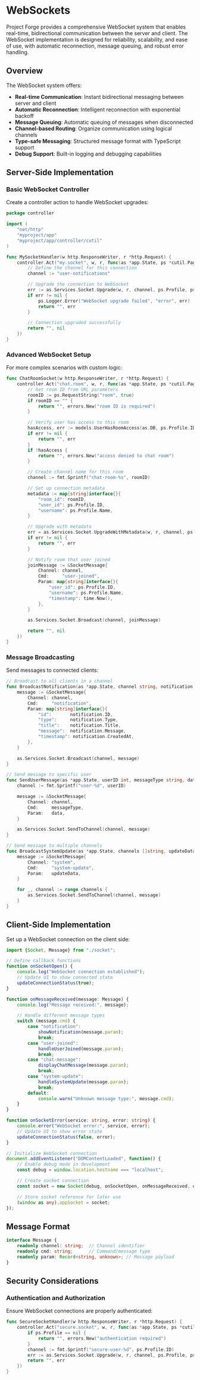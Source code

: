 # WebSockets

Project Forge provides a comprehensive WebSocket system that enables real-time, bidirectional communication between the server and client. The WebSocket implementation is designed for reliability, scalability, and ease of use, with automatic reconnection, message queuing, and robust error handling.

## Overview

The WebSocket system offers:
- **Real-time Communication**: Instant bidirectional messaging between server and client
- **Automatic Reconnection**: Intelligent reconnection with exponential backoff
- **Message Queuing**: Automatic queuing of messages when disconnected
- **Channel-based Routing**: Organize communication using logical channels
- **Type-safe Messaging**: Structured message format with TypeScript support
- **Debug Support**: Built-in logging and debugging capabilities

## Server-Side Implementation

### Basic WebSocket Controller

Create a controller action to handle WebSocket upgrades:

```go
package controller

import (
    "net/http"
    "myproject/app"
    "myproject/app/controller/cutil"
)

func MySocketHandler(w http.ResponseWriter, r *http.Request) {
    controller.Act("my.socket", w, r, func(as *app.State, ps *cutil.PageState) (string, error) {
        // Define the channel for this connection
        channel := "user-notifications"

        // Upgrade the connection to WebSocket
        err := as.Services.Socket.Upgrade(w, r, channel, ps.Profile, ps.Logger)
        if err != nil {
            ps.Logger.Error("WebSocket upgrade failed", "error", err)
            return "", err
        }

        // Connection upgraded successfully
        return "", nil
    })
}
```

### Advanced WebSocket Setup

For more complex scenarios with custom logic:

```go
func ChatRoomSocket(w http.ResponseWriter, r *http.Request) {
    controller.Act("chat.room", w, r, func(as *app.State, ps *cutil.PageState) (string, error) {
        // Get room ID from URL parameters
        roomID := ps.RequestString("room", true)
        if roomID == "" {
            return "", errors.New("room ID is required")
        }

        // Verify user has access to this room
        hasAccess, err := models.UserHasRoomAccess(as.DB, ps.Profile.ID, roomID)
        if err != nil {
            return "", err
        }
        if !hasAccess {
            return "", errors.New("access denied to chat room")
        }

        // Create channel name for this room
        channel := fmt.Sprintf("chat-room-%s", roomID)

        // Set up connection metadata
        metadata := map[string]interface{}{
            "room_id": roomID,
            "user_id": ps.Profile.ID,
            "username": ps.Profile.Name,
        }

        // Upgrade with metadata
        err = as.Services.Socket.UpgradeWithMetadata(w, r, channel, ps.Profile, metadata, ps.Logger)
        if err != nil {
            return "", err
        }

        // Notify room that user joined
        joinMessage := &SocketMessage{
            Channel: channel,
            Cmd:     "user-joined",
            Param: map[string]interface{}{
                "user_id": ps.Profile.ID,
                "username": ps.Profile.Name,
                "timestamp": time.Now(),
            },
        }

        as.Services.Socket.Broadcast(channel, joinMessage)

        return "", nil
    })
}
```

### Message Broadcasting

Send messages to connected clients:

```go
// Broadcast to all clients in a channel
func BroadcastNotification(as *app.State, channel string, notification *Notification) {
    message := &SocketMessage{
        Channel: channel,
        Cmd:     "notification",
        Param: map[string]interface{}{
            "id":       notification.ID,
            "type":     notification.Type,
            "title":    notification.Title,
            "message":  notification.Message,
            "timestamp": notification.CreatedAt,
        },
    }

    as.Services.Socket.Broadcast(channel, message)
}

// Send message to specific user
func SendUserMessage(as *app.State, userID int, messageType string, data interface{}) {
    channel := fmt.Sprintf("user-%d", userID)

    message := &SocketMessage{
        Channel: channel,
        Cmd:     messageType,
        Param:   data,
    }

    as.Services.Socket.SendToChannel(channel, message)
}

// Send message to multiple channels
func BroadcastSystemUpdate(as *app.State, channels []string, updateData interface{}) {
    message := &SocketMessage{
        Channel: "system",
        Cmd:     "system-update",
        Param:   updateData,
    }

    for _, channel := range channels {
        as.Services.Socket.SendToChannel(channel, message)
    }
}
```

## Client-Side Implementation

Set up a WebSocket connection on the client side:

```typescript
import {Socket, Message} from "./socket";

// Define callback functions
function onSocketOpen() {
    console.log("WebSocket connection established");
    // Update UI to show connected state
    updateConnectionStatus(true);
}

function onMessageReceived(message: Message) {
    console.log("Message received:", message);

    // Handle different message types
    switch (message.cmd) {
        case "notification":
            showNotification(message.param);
            break;
        case "user-joined":
            handleUserJoined(message.param);
            break;
        case "chat-message":
            displayChatMessage(message.param);
            break;
        case "system-update":
            handleSystemUpdate(message.param);
            break;
        default:
            console.warn("Unknown message type:", message.cmd);
    }
}

function onSocketError(service: string, error: string) {
    console.error("WebSocket error:", service, error);
    // Update UI to show error state
    updateConnectionStatus(false, error);
}

// Initialize WebSocket connection
document.addEventListener("DOMContentLoaded", function() {
    // Enable debug mode in development
    const debug = window.location.hostname === "localhost";

    // Create socket connection
    const socket = new Socket(debug, onSocketOpen, onMessageReceived, onSocketError, "/ws/notifications");

    // Store socket reference for later use
    (window as any).appSocket = socket;
});
```

## Message Format

```typescript
interface Message {
    readonly channel: string;  // Channel identifier
    readonly cmd: string;      // Command/message type
    readonly param: Record<string, unknown>; // Message payload
}
```

## Security Considerations

### Authentication and Authorization

Ensure WebSocket connections are properly authenticated:

```go
func SecureSocketHandler(w http.ResponseWriter, r *http.Request) {
    controller.Act("secure.socket", w, r, func(as *app.State, ps *cutil.PageState) (string, error) {
        if ps.Profile == nil {
            return "", errors.New("authentication required")
        }
        channel := fmt.Sprintf("secure-user-%d", ps.Profile.ID)
        err := as.Services.Socket.Upgrade(w, r, channel, ps.Profile, ps.Logger)
        return "", err
    })
}
```
